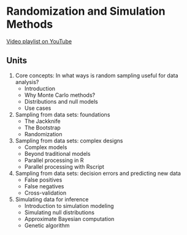 # Randomization and Simulation Methods

[Video playlist on YouTube](https://www.youtube.com/playlist?list=PLeIk-G-wZpqz0XnoLuUZFcNYWRnKvUgQH)

## Units

1. Core concepts: In what ways is random sampling useful for data analysis?
    - Introduction
    - Why Monte Carlo methods?
    - Distributions and null models
    - Use cases
2. Sampling from data sets: foundations
    - The Jackknife
    - The Bootstrap
    - Randomization
3. Sampling from data sets: complex designs
    - Complex models
    - Beyond traditional models
    - Parallel processing in R
    - Parallel processing with Rscript
4. Sampling from data sets: decision errors and predicting new data
    - False positives
    - False negatives
    - Cross-validation
5. Simulating data for inference
    - Introduction to simulation modeling
    - Simulating null distributions
    - Approximate Bayesian computation
    - Genetic algorithm
